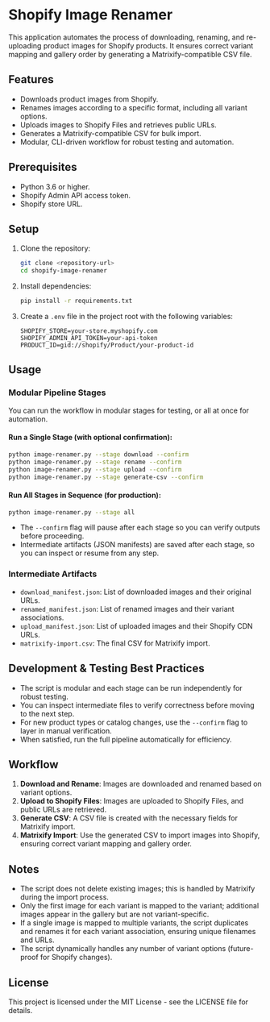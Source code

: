 # Shopify Image Renamer

This application automates the process of downloading, renaming, and re-uploading product images for Shopify products. It ensures correct variant mapping and gallery order by generating a Matrixify-compatible CSV file.

## Features

- Downloads product images from Shopify.
- Renames images according to a specific format, including all variant options.
- Uploads images to Shopify Files and retrieves public URLs.
- Generates a Matrixify-compatible CSV for bulk import.
- Modular, CLI-driven workflow for robust testing and automation.

## Prerequisites

- Python 3.6 or higher.
- Shopify Admin API access token.
- Shopify store URL.

## Setup

1. Clone the repository:
   ```bash
   git clone <repository-url>
   cd shopify-image-renamer
   ```

2. Install dependencies:
   ```bash
   pip install -r requirements.txt
   ```

3. Create a `.env` file in the project root with the following variables:
   ```
   SHOPIFY_STORE=your-store.myshopify.com
   SHOPIFY_ADMIN_API_TOKEN=your-api-token
   PRODUCT_ID=gid://shopify/Product/your-product-id
   ```

## Usage

### Modular Pipeline Stages

You can run the workflow in modular stages for testing, or all at once for automation.

#### Run a Single Stage (with optional confirmation):
```bash
python image-renamer.py --stage download --confirm
python image-renamer.py --stage rename --confirm
python image-renamer.py --stage upload --confirm
python image-renamer.py --stage generate-csv --confirm
```

#### Run All Stages in Sequence (for production):
```bash
python image-renamer.py --stage all
```

- The `--confirm` flag will pause after each stage so you can verify outputs before proceeding.
- Intermediate artifacts (JSON manifests) are saved after each stage, so you can inspect or resume from any step.

### Intermediate Artifacts
- `download_manifest.json`: List of downloaded images and their original URLs.
- `renamed_manifest.json`: List of renamed images and their variant associations.
- `upload_manifest.json`: List of uploaded images and their Shopify CDN URLs.
- `matrixify-import.csv`: The final CSV for Matrixify import.

## Development & Testing Best Practices

- The script is modular and each stage can be run independently for robust testing.
- You can inspect intermediate files to verify correctness before moving to the next step.
- For new product types or catalog changes, use the `--confirm` flag to layer in manual verification.
- When satisfied, run the full pipeline automatically for efficiency.

## Workflow

1. **Download and Rename**: Images are downloaded and renamed based on variant options.
2. **Upload to Shopify Files**: Images are uploaded to Shopify Files, and public URLs are retrieved.
3. **Generate CSV**: A CSV file is created with the necessary fields for Matrixify import.
4. **Matrixify Import**: Use the generated CSV to import images into Shopify, ensuring correct variant mapping and gallery order.

## Notes

- The script does not delete existing images; this is handled by Matrixify during the import process.
- Only the first image for each variant is mapped to the variant; additional images appear in the gallery but are not variant-specific.
- If a single image is mapped to multiple variants, the script duplicates and renames it for each variant association, ensuring unique filenames and URLs.
- The script dynamically handles any number of variant options (future-proof for Shopify changes).

## License

This project is licensed under the MIT License - see the LICENSE file for details. 